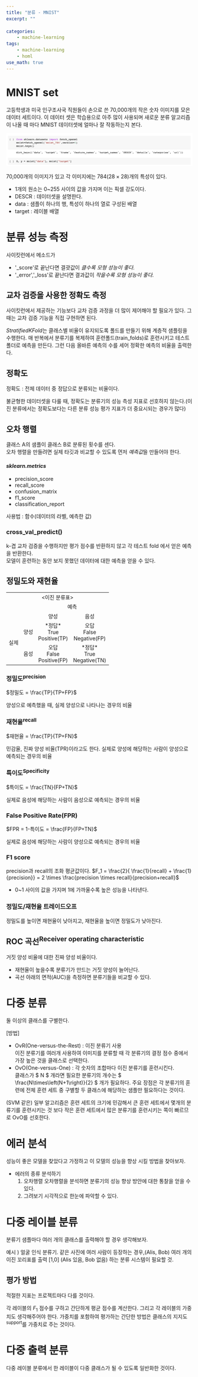 ```yaml
---
title: "분류 - MNIST"
excerpt: ""

categories:
    - machine-learning
tags:
    - machine-learning
    - homl
use_math: true
---
```


# MNIST set

고등학생과 미국 인구조사국 직원들이 손으로 쓴 70,000개의 작은 숫자 이미지를 모은 데이터 세트이다. 이 데이터 셋은 학습용으로 아주 많이 사용되며 새로운 분류 알고리즘이 나올 때 마다 MNIST 데이터셋에 얼마나 잘 작동하는지 본다.

<img src="/assets/images/ml-classification01/1.png"/>

70,000개의 이미지가 있고 각 이미지에는 784($28\times28$)개의 특성이 있다.
- 1개의 원소는 0~255 사이의 값을 가지며 이는 픽셀 강도이다.
- DESCR : 데이터셋을 설명한다.
- data : 샘플이 하나의 행, 특성이 하나의 열로 구성된 배열
- target : 레이블 배열

# 분류 성능 측정

사이킷런에서 메소드가
- '_score'로 끝난다면 결괏값이 *클수록 모형 성능이 좋다.*
- '_error','_loss'로 끝난다면 결과값이 *작을수록 모형 성능이 좋다.*

## 교차 검증을 사용한 정확도 측정

사이킷런에서 제공하는 기능보다 교차 검증 과정을 더 많이 제어해야 할 필요가 있다. 그때는 교차 검증 기능을 직접 구현하면 된다.

*StratifiedKFold*는 클래스별 비율이 유지되도록 폴드를 만들기 위해 계층적 샘플링을 수행한다. 매 반복에서 분류기를 복제하여 훈련폴드(train_folds)로 훈련시키고 테스트 폴더로 예측을 만든다. 그런 다음 올바른 예측의 수를 세어 정확한 예측의 비율을 출력한다.  

## 정확도

정확도 : 전체 데이터 중 정답으로 분류되는 비율이다.

불균형한 데이터셋을 다룰 때, 정확도는 분류기의 성능 측성 지표로 선호하지 않는다.(이진 분류에서는 정확도보다는 다른 분류 성능 평가 지표가 더 중요시되는 경우가 많다)

## 오차 행렬

클래스 A의 샘플이 클래스 B로 분류된 횟수를 센다.    
오차 행렬을 만들려면 실제 타깃과 비교할 수 있도록 먼저 *예측값*을 만들어야 한다.

#### *sklearn.metrics*

- precision_score    
- recall_score    
- confusion_matrix    
- f1_score    
- classification_report

사용법 : 함수(데이터의 라벨, 예측한 값)

### cross_val_predict()

k-겹 교차 검증을 수행하지만 평가 점수를 반환하지 않고 각 테스트 fold 에서 얻은 예측을 반환한다.     
모델이 훈련하는 동안 보지 못했던 데이터에 대한 예측을 얻을 수 있다.

## 정밀도와 재현율

<table width=50% >
<tr align=center>
<td colspan=4><이진 분류표></td>
</tr>
<tr align=center>
  <td colspan=2> </td>
  <td colspan=2>예측</td>
</tr>
<tr align=center>
  <td colspan=2></td>
  <td>양성</td>
  <td>음성</td>
</tr>
<tr align=center>
  <td rowspan=2>실제</td>
  <td>양성</td>
  <td>*정답*<br> True <br>Positive(TP)</td>
  <td>오답<br> False <br>Negative(FP)</td>
</tr>
<tr align=center>
  <td>음성</td>
  <td>오답<br> False <br>Positive(FP)</td>
  <td>*정답*<br> True <br>Negative(TN)</td>
</tr>
</table>

### 정밀도<sup>precision</sup>

$정밀도 = \frac{TP}{TP+FP}$

양성으로 예측했을 때, 실제 양성으로 나타나는 경우의 비율

### 재현율<sup>recall</sup>
$재현율 = \frac{TP}{TP+FN}$

민감율, 진짜 양성 비율(TPR)이라고도 한다.
실제로 양성에 해당하는 사람이 양성으로 예측되는 경우의 비율

### 특이도<sup>Specificity</sup>
$특이도 = \frac{TN}{FP+TN}$

실제로 음성에 해당하는 사람이 음성으로 예측되는 경우의 비율

### False Positive Rate(FPR)
$FPR = 1-특이도 = \frac{FP}{FP+TN}$

실제로 음성에 해당하는 사람이 양성으로 예측되는 경우의 비율

### F1 score
precision과 recall의 조화 평균값이다.
$F_1 = \frac{2}{ \frac{1}{recall} + \frac{1}{precision}} = 2 \times \frac{precision \times recall}{precision+recall}$
- 0~1 사이의 값을 가지며 1에 가까울수록 높은 성능을 나타낸다.

### 정밀도/재현율 트레이드오프

정밀도를 높이면 재현율이 낮아지고, 재현율을 높이면 정밀도가 낮아진다.  

## ROC 곡선<sup>Receiver operating characteristic</sup>

거짓 양성 비율에 대한 진짜 양성 비율이다.

- 재현율이 높을수록 분류기가 만드는 거짓 양성이 늘어난다.
- 곡선 아래의 면적(AUC)을 측정하면 분류기들을 비교할 수 있다.

# 다중 분류

둘 이상의 클래스를 구별한다.

[방법]
- OvR(One-versus-the-Rest) : 이진 분류기 사용       
    이진 분류기를 여러개 사용하여 이미지를 분류할 때 각 분류기의 결정 점수 중에서 가장 높은 것을 클래스로 선택한다.
- OvO(One-versus-One) : 각 숫자의 조합마다 이진 분류기를 훈련시킨다.       
    클래스가
  $ N $ 개라면 필요한 분류기의 개수는
  $ \frac{N\times\left(N+1\right)}{2} $
  개가 필요하다. 주요 장점은 각 분류기의 훈련에 전체 훈련 세트 중 구별할 두 클래스에 해당하는 샘플만 필요하다는 것이다.

(SVM 같은) 일부 알고리즘은 훈련 세트의 크기에 민감해서 큰 훈련 세트에서 몇개의 분류기를 훈련시키는 것 보다 작은 훈련 세트에서 많은 분류기를 훈련시키는 쪽이 빠르므로 OvO를 선호한다.

# 에러 분석

성능이 좋은 모델을 찾았다고 가정하고 이 모델의 성능을 향상 시킬 방법을 찾아보자.

- 에러의 종류 분석하기
    1. 오차행렬
        오차행렬을 분석하면 분류기의 성능 향상 방안에 대한 통찰을 얻을 수 있다.
    2. 그려보기
        시각적으로 한눈에 파악할 수 있다.

# 다중 레이블 분류

분류기 샘플마다 여러 개의 클래스를 출력해야 할 경우 생각해보자.

예시 ) 얼굴 인식 분류기. 같은 사진에 여러 사람이 등장하는 경우,(Alis, Bob) 여러 개의 이진 꼬리표를 출력 [1,0] (Alis 있음, Bob 없음) 하는 분류 시스템이 필요할 것.

## 평가 방법

적절한 지표는 프로젝트마다 다를 것이다.

각 레이블의 $F_1$ 점수를 구하고 간단하게 평균 점수를 계산한다. 그리고 각 레이블의 가중치도 생각해주어야 한다. 가중치를 포함하여 평가하는 간단한 방법은 클래스의 지지도<sup>support</sup>를 가중치로 주는 것이다.

# 다중 출력 분류

다중 레이블 분류에서 한 레이블이 다중 클래스가 될 수 있도록 일반화한 것이다.
